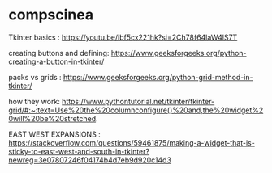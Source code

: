 # compscinea

Tkinter basics :
https://youtu.be/ibf5cx221hk?si=2Ch78f64laW4lS7T

creating buttons and defining:
https://www.geeksforgeeks.org/python-creating-a-button-in-tkinter/

packs vs grids :
https://www.geeksforgeeks.org/python-grid-method-in-tkinter/

how they work:
https://www.pythontutorial.net/tkinter/tkinter-grid/#:~:text=Use%20the%20columnconfigure()%20and,the%20widget%20will%20be%20stretched.

EAST WEST EXPANSIONS :
https://stackoverflow.com/questions/59461875/making-a-widget-that-is-sticky-to-east-west-and-south-in-tkinter?newreg=3e07807246f04174b4d7eb9d920c14d3


